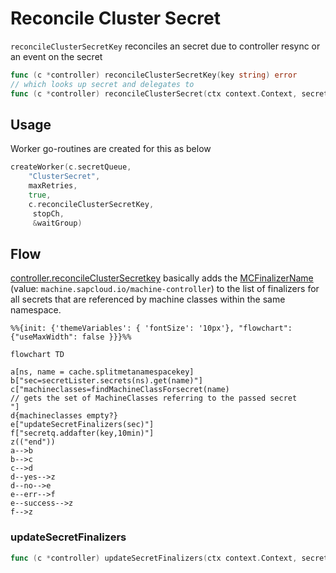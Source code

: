 # Reconcile Cluster Secret

`reconcileClusterSecretKey` reconciles an secret due to controller resync
or an event on the secret
```go
func (c *controller) reconcileClusterSecretKey(key string) error 
// which looks up secret and delegates to
func (c *controller) reconcileClusterSecret(ctx context.Context, secret *corev1.Secret) error 
```
## Usage
Worker go-routines are created for this as below

```go
createWorker(c.secretQueue, 
    "ClusterSecret", 
    maxRetries, 
    true, 
    c.reconcileClusterSecretKey,
     stopCh, 
     &waitGroup)
```
## Flow

[controller.reconcileClusterSecretkey](https://github.com/gardener/machine-controller-manager/blob/v0.47.0/pkg/util/provider/machinecontroller/secret.go#L37)
 basically adds the [MCFinalizerName](../mcm_facilities.md#finalizers)  (value: `machine.sapcloud.io/machine-controller`) to the list of finalizers for all secrets that are referenced by machine classes within the same namespace.

```mermaid
%%{init: {'themeVariables': { 'fontSize': '10px'}, "flowchart": {"useMaxWidth": false }}}%%

flowchart TD

a[ns, name = cache.splitmetanamespacekey]
b["sec=secretLister.secrets(ns).get(name)"]
c["machineclasses=findMachineClassForsecret(name)
// gets the set of MachineClasses referring to the passed secret
"]
d{machineclasses empty?}
e["updateSecretFinalizers(sec)"] 
f["secretq.addafter(key,10min)"]
z(("end"))
a-->b
b-->c
c-->d
d--yes-->z
d--no-->e
e--err-->f
e--success-->z
f-->z
```

### updateSecretFinalizers

```go
func (c *controller) updateSecretFinalizers(ctx context.Context, secret *corev1.Secret, finalizers []string) error 
```
